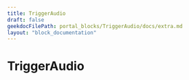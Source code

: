 ```yaml
---
title: TriggerAudio
draft: false
geekdocFilePath: portal_blocks/TriggerAudio/docs/extra.md
layout: "block_documentation"
---
```

# TriggerAudio